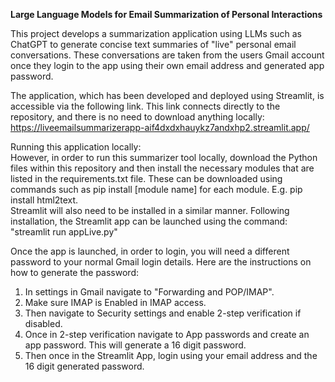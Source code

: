 **Large Language Models for Email Summarization of Personal Interactions**

This project develops a summarization application using LLMs such as ChatGPT to generate concise text summaries of "live" personal email conversations. These conversations are 
taken from the users Gmail account once they login to the app using their own email address and generated app password. 

The application, which has been developed and deployed using Streamlit, is accessible via the following link. This link connects directly to the repository, and there is no need to download anything locally:  
https://liveemailsummarizerapp-aif4dxdxhauykz7andxhp2.streamlit.app/

Running this application locally:  
However, in order to run this summarizer tool locally, download the Python files within this repository and then install the necessary modules that are listed in the requirements.txt file. These can be downloaded using commands such as pip install [module name] for each module. E.g. pip install html2text.  
Streamlit will also need to be installed in a similar manner. Following installation, the Streamlit app can be launched using the command:  
"streamlit run appLive.py"

Once the app is launched, in order to login, you will need a different password to your normal Gmail login details. Here are the instructions on how to generate the password:  
1. In settings in Gmail navigate to "Forwarding and POP/IMAP".
2. Make sure IMAP is Enabled in IMAP access.
3. Then navigate to Security settings and enable 2-step verification if disabled.
4. Once in 2-step verification navigate to App passwords and create an app password. This will generate a 16 digit password.
5. Then once in the Streamlit App, login using your email address and the 16 digit generated password.
